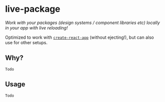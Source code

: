 # live-package
*Work with your packages (design systems / component libraries etc) locally in your app with live reloading!*

Optimized to work with [`create-react-app`](https://github.com/facebook/create-react-app) (without ejecting!), but can also use for other setups.

## Why?
`Todo`

## Usage
`Todo`
